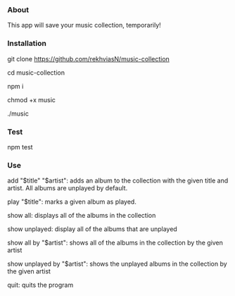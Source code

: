 ### About

This app will save your music collection, temporarily! 

### Installation

git clone https://github.com/rekhviasN/music-collection 

cd music-collection

npm i  

chmod +x music 

./music 

### Test

npm test


### Use

add "$title" "$artist": adds an album to the collection with the given title and artist. All albums are unplayed by default.

play "$title": marks a given album as played.

show all: displays all of the albums in the collection

show unplayed: display all of the albums that are unplayed

show all by "$artist": shows all of the albums in the collection by the given artist

show unplayed by "$artist": shows the unplayed albums in the collection by the given artist

quit: quits the program



